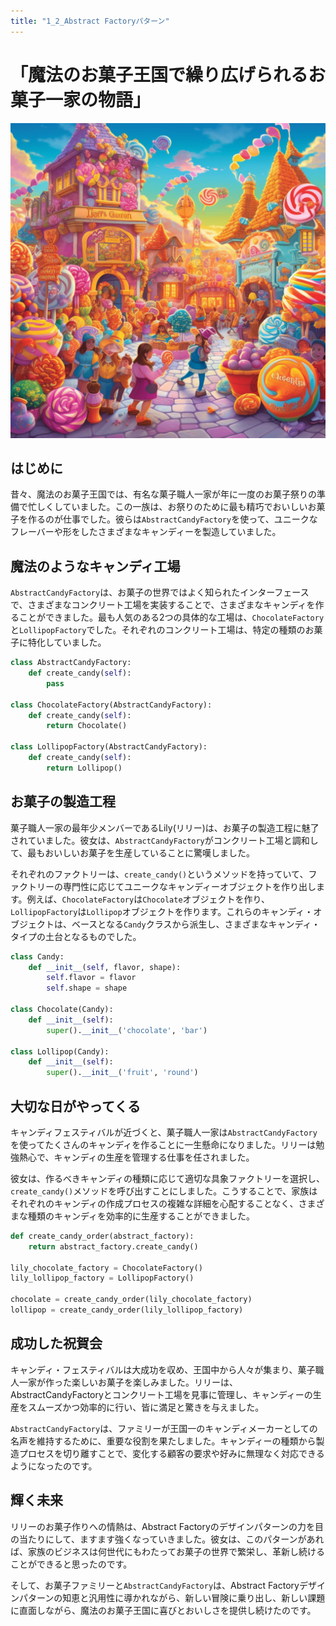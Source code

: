 ```yaml
---
title: "1_2_Abstract Factoryパターン"
---
```


# 「魔法のお菓子王国で繰り広げられるお菓子一家の物語」
![](/images/20230327_gof/A_bustling_celebration_scene_in_a_colorful_magical_candy.png)

## はじめに
昔々、魔法のお菓子王国では、有名な菓子職人一家が年に一度のお菓子祭りの準備で忙しくしていました。この一族は、お祭りのために最も精巧でおいしいお菓子を作るのが仕事でした。彼らは`AbstractCandyFactory`を使って、ユニークなフレーバーや形をしたさまざまなキャンディーを製造していました。

## 魔法のようなキャンディ工場
`AbstractCandyFactory`は、お菓子の世界ではよく知られたインターフェースで、さまざまなコンクリート工場を実装することで、さまざまなキャンディを作ることができました。最も人気のある2つの具体的な工場は、`ChocolateFactory`と`LollipopFactory`でした。それぞれのコンクリート工場は、特定の種類のお菓子に特化していました。

```python
class AbstractCandyFactory:
    def create_candy(self):
        pass

class ChocolateFactory(AbstractCandyFactory):
    def create_candy(self):
        return Chocolate()

class LollipopFactory(AbstractCandyFactory):
    def create_candy(self):
        return Lollipop()
```

## お菓子の製造工程
菓子職人一家の最年少メンバーであるLily(リリー)は、お菓子の製造工程に魅了されていました。彼女は、`AbstractCandyFactory`がコンクリート工場と調和して、最もおいしいお菓子を生産していることに驚嘆しました。

それぞれのファクトリーは、`create_candy()`というメソッドを持っていて、ファクトリーの専門性に応じてユニークなキャンディーオブジェクトを作り出します。例えば、`ChocolateFactory`は`Chocolate`オブジェクトを作り、`LollipopFactory`は`Lollipop`オブジェクトを作ります。これらのキャンディ・オブジェクトは、ベースとなる`Candy`クラスから派生し、さまざまなキャンディ・タイプの土台となるものでした。

```python
class Candy:
    def __init__(self, flavor, shape):
        self.flavor = flavor
        self.shape = shape

class Chocolate(Candy):
    def __init__(self):
        super().__init__('chocolate', 'bar')

class Lollipop(Candy):
    def __init__(self):
        super().__init__('fruit', 'round')
```

## 大切な日がやってくる
キャンディフェスティバルが近づくと、菓子職人一家は`AbstractCandyFactory`を使ってたくさんのキャンディを作ることに一生懸命になりました。リリーは勉強熱心で、キャンディの生産を管理する仕事を任されました。

彼女は、作るべきキャンディの種類に応じて適切な具象ファクトリーを選択し、`create_candy()`メソッドを呼び出すことにしました。こうすることで、家族はそれぞれのキャンディの作成プロセスの複雑な詳細を心配することなく、さまざまな種類のキャンディを効率的に生産することができました。

```python
def create_candy_order(abstract_factory):
    return abstract_factory.create_candy()

lily_chocolate_factory = ChocolateFactory()
lily_lollipop_factory = LollipopFactory()

chocolate = create_candy_order(lily_chocolate_factory)
lollipop = create_candy_order(lily_lollipop_factory)
```

## 成功した祝賀会
キャンディ・フェスティバルは大成功を収め、王国中から人々が集まり、菓子職人一家が作った楽しいお菓子を楽しみました。リリーは、AbstractCandyFactoryとコンクリート工場を見事に管理し、キャンディーの生産をスムーズかつ効率的に行い、皆に満足と驚きを与えました。

`AbstractCandyFactory`は、ファミリーが王国一のキャンディメーカーとしての名声を維持するために、重要な役割を果たしました。キャンディーの種類から製造プロセスを切り離すことで、変化する顧客の要求や好みに無理なく対応できるようになったのです。

## 輝く未来
リリーのお菓子作りへの情熱は、Abstract Factoryのデザインパターンの力を目の当たりにして、ますます強くなっていきました。彼女は、このパターンがあれば、家族のビジネスは何世代にもわたってお菓子の世界で繁栄し、革新し続けることができると思ったのです。

そして、お菓子ファミリーと`AbstractCandyFactory`は、Abstract Factoryデザインパターンの知恵と汎用性に導かれながら、新しい冒険に乗り出し、新しい課題に直面しながら、魔法のお菓子王国に喜びとおいしさを提供し続けたのです。